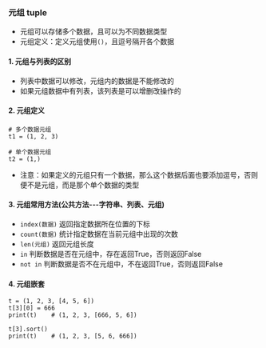 ### 元组 tuple
* 元组可以存储多个数据，且可以为不同数据类型
* 元组定义：定义元组使⽤`()`，且逗号隔开各个数据

#### 1. 元组与列表的区别
* 列表中数据可以修改，元组内的数据是不能修改的
* 如果元组数据中有列表，该列表是可以增删改操作的

#### 2. 元组定义
```
# 多个数据元组
t1 = (1, 2, 3)

# 单个数据元组
t2 = (1,)
```

* 注意：如果定义的元组只有⼀个数据，那么这个数据后⾯也要添加逗号，否则便不是元组，而是那个单个数据的类型


#### 3. 元组常用方法(公共方法---字符串、列表、元组)
* `index(数据)`  返回指定数据所在位置的下标
* `count(数据)`  统计指定数据在当前元组中出现的次数
* `len(元组)`    返回元组⻓度
* `in`      判断数据是否在元组中，存在返回True，否则返回False
* `not in`  判断数据是否不在元组中，不在返回True，否则返回False


#### 4. 元组嵌套
```
t = (1, 2, 3, [4, 5, 6])
t[3][0] = 666
print(t)    # (1, 2, 3, [666, 5, 6])

t[3].sort()
print(t)    # (1, 2, 3, [5, 6, 666])
```